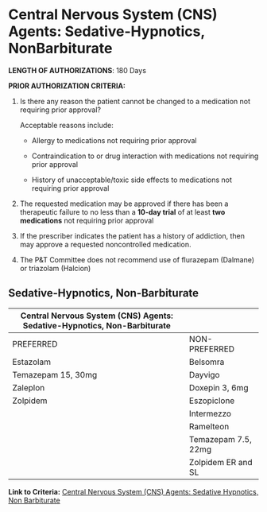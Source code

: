 # Central Nervous System (CNS) Agents: Sedative-Hypnotics, NonBarbiturate

**LENGTH OF AUTHORIZATIONS**: 180 Days

**PRIOR AUTHORIZATION CRITERIA:**

1. Is there any reason the patient cannot be changed to a medication not requiring prior approval?

    Acceptable reasons include:

    - Allergy to medications not requiring prior approval

    - Contraindication to or drug interaction with medications not requiring prior approval

    - History of unacceptable/toxic side effects to medications not requiring prior approval

2. The requested medication may be approved if there has been a therapeutic failure to no less than a **10-day trial** of at least **two medications** not requiring prior approval
3. If the prescriber indicates the patient has a history of addiction, then may approve a requested noncontrolled medication.
4. The P&T Committee does not recommend use of flurazepam (Dalmane) or triazolam (Halcion)

## Sedative-Hypnotics, Non-Barbiturate

| Central Nervous System (CNS) Agents: Sedative-Hypnotics, Non-Barbiturate  |                      |
|---------------------------------------------------------------------------|----------------------|
| PREFERRED                                                                 | NON-PREFERRED        |
| Estazolam                                                                 | Belsomra             |
| Temazepam 15, 30mg                                                        | Dayvigo              |
| Zaleplon                                                                  | Doxepin 3, 6mg       |
| Zolpidem                                                                  | Eszopiclone          |
|                                                                           | Intermezzo           |
|                                                                           | Ramelteon            |
|                                                                           | Temazepam 7.5, 22mg  |
|                                                                           | Zolpidem ER and SL   |

**Link to Criteria:** [Central Nervous System (CNS) Agents: Sedative Hypnotics, Non Barbiturate](https://pharmacy.medicaid.ohio.gov/sites/default/files/20220415_UPDL_Criteria_FINAL_.pdf#page=42)
